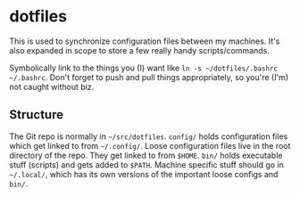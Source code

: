 # dotfiles
This is used to synchronize configuration files between my machines. 
It's also expanded in scope to store a few really handy scripts/commands.

Symbolically link to the things you (I) want like `ln -s ~/dotfiles/.bashrc ~/.bashrc`.
Don't forget to push and pull things appropriately, so you're (I'm) not caught without biz.

## Structure
The Git repo is normally in `~/src/dotfiles`.
`config/` holds configuration files which get linked to from `~/.config/`.
Loose configuration files live in the root directory of the repo.
They get linked to from `$HOME`.
`bin/` holds executable stuff (scripts) and gets added to `$PATH`.
Machine specific stuff should go in `~/.local/`, which has its own versions of the important loose configs and `bin/`.
